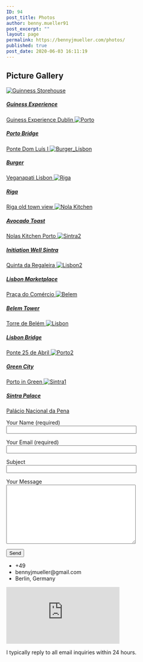 ```yaml
---
ID: 94
post_title: Photos
author: benny.mueller91
post_excerpt: ""
layout: page
permalink: https://bennyjmueller.com/photos/
published: true
post_date: 2020-06-03 16:11:19
---
```

<h2>Picture Gallery</h2>		
		<a href="https://bennyjmueller.com/wp-content/uploads/2020/06/me_Guiness_shopped_compressed-scaled.jpg" data-elementor-open-lightbox="yes" data-elementor-lightbox-slideshow="4018527">
				<img src="https://bennyjmueller.com/wp-content/uploads/2020/06/me_Guiness_shopped_compressed-scaled.jpg" data-width="2560" data-height="1302" alt="Guinness Storehouse">			
					<h5>Guiness Experience</h5>Guiness Experience Dublin
		</a>
		<a href="https://bennyjmueller.com/wp-content/uploads/2020/06/Porto-scaled.jpg" data-elementor-open-lightbox="yes" data-elementor-lightbox-slideshow="4018527">
				<img src="https://bennyjmueller.com/wp-content/uploads/2020/06/Porto-scaled.jpg" data-width="2560" data-height="1280" alt="Porto">			
					<h5>Porto Bridge</h5>Ponte Dom Luís I
		</a>
		<a href="https://bennyjmueller.com/wp-content/uploads/2020/06/Burger_Lisbon-scaled.jpg" data-elementor-open-lightbox="yes" data-elementor-lightbox-slideshow="4018527">
				<img src="https://bennyjmueller.com/wp-content/uploads/2020/06/Burger_Lisbon-scaled.jpg" data-width="1607" data-height="2560" alt="Burger_Lisbon">			
					<h5>Burger</h5>Veganapati Lisbon
		</a>
		<a href="https://bennyjmueller.com/wp-content/uploads/2020/06/Me_Riga_shopped_compressed.jpg" data-elementor-open-lightbox="yes" data-elementor-lightbox-slideshow="4018527">
				<img src="https://bennyjmueller.com/wp-content/uploads/2020/06/Me_Riga_shopped_compressed.jpg" data-width="0" data-height="0" alt="Riga">			
					<h5>Riga</h5>Riga old town view
		</a>
		<a href="https://bennyjmueller.com/wp-content/uploads/2020/06/Nola-scaled.jpg" data-elementor-open-lightbox="yes" data-elementor-lightbox-slideshow="4018527">
				<img src="https://bennyjmueller.com/wp-content/uploads/2020/06/Nola-scaled.jpg" data-width="2560" data-height="1280" alt="Nola Kitchen">			
					<h5>Avocado Toast</h5>Nolas Kitchen Porto
		</a>
		<a href="https://bennyjmueller.com/wp-content/uploads/2020/06/Sintra2-scaled.jpg" data-elementor-open-lightbox="yes" data-elementor-lightbox-slideshow="4018527">
				<img src="https://bennyjmueller.com/wp-content/uploads/2020/06/Sintra2-scaled.jpg" data-width="1280" data-height="2560" alt="Sintra2">			
					<h5>Initiation Well Sintra</h5>Quinta da Regaleira
		</a>
		<a href="https://bennyjmueller.com/wp-content/uploads/2020/06/Lisbon2-scaled.jpg" data-elementor-open-lightbox="yes" data-elementor-lightbox-slideshow="4018527">
				<img src="https://bennyjmueller.com/wp-content/uploads/2020/06/Lisbon2-scaled.jpg" data-width="2560" data-height="1280" alt="Lisbon2">			
					<h5>Lisbon Marketplace</h5>Praça do Comércio
		</a>
		<a href="https://bennyjmueller.com/wp-content/uploads/2020/06/Belem-scaled.jpg" data-elementor-open-lightbox="yes" data-elementor-lightbox-slideshow="4018527">
				<img src="https://bennyjmueller.com/wp-content/uploads/2020/06/Belem-scaled.jpg" data-width="2560" data-height="1280" alt="Belem">			
					<h5>Belem Tower</h5>Torre de Belém
		</a>
		<a href="https://bennyjmueller.com/wp-content/uploads/2020/06/Lisbon-scaled.jpg" data-elementor-open-lightbox="yes" data-elementor-lightbox-slideshow="4018527">
				<img src="https://bennyjmueller.com/wp-content/uploads/2020/06/Lisbon-scaled.jpg" data-width="2560" data-height="1280" alt="Lisbon">			
					<h5>Lisbon Bridge</h5>Ponte 25 de Abril
		</a>
		<a href="https://bennyjmueller.com/wp-content/uploads/2020/06/Porto2-scaled.jpg" data-elementor-open-lightbox="yes" data-elementor-lightbox-slideshow="4018527">
				<img src="https://bennyjmueller.com/wp-content/uploads/2020/06/Porto2-scaled.jpg" data-width="2560" data-height="1280" alt="Porto2">			
					<h5>Green City</h5>Porto in Green
		</a>
		<a href="https://bennyjmueller.com/wp-content/uploads/2020/06/Sintra1.jpg" data-elementor-open-lightbox="yes" data-elementor-lightbox-slideshow="4018527">
				<img src="https://bennyjmueller.com/wp-content/uploads/2020/06/Sintra1.jpg" data-width="0" data-height="0" alt="Sintra1">			
					<h5>Sintra Palace</h5>Palácio Nacional da Pena
		</a>
<form action="/wp-admin/admin-ajax.php#wpcf7-f62-o1" method="post" novalidate="novalidate">
<input type="hidden" name="_wpcf7" value="62" />
<input type="hidden" name="_wpcf7_version" value="5.1.9" />
<input type="hidden" name="_wpcf7_locale" value="en_US" />
<input type="hidden" name="_wpcf7_unit_tag" value="wpcf7-f62-o1" />
<input type="hidden" name="_wpcf7_container_post" value="0" />
<p><label> Your Name (required)<br />
    <input type="text" name="your-name" value="" size="40" aria-required="true" aria-invalid="false" /> </label></p>
<p><label> Your Email (required)<br />
    <input type="email" name="your-email" value="" size="40" aria-required="true" aria-invalid="false" /> </label></p>
<p><label> Subject<br />
    <input type="text" name="your-subject" value="" size="40" aria-invalid="false" /> </label></p>
<p><label> Your Message<br />
    <textarea name="your-message" cols="40" rows="10" aria-invalid="false"></textarea> </label></p>
<p><input type="submit" value="Send" /></p>
</form>            
					<ul>
							<li >
										+49
									</li>
								<li >
										bennyjmueller@gmail.com
									</li>
								<li >
										Berlin, Germany
									</li>
						</ul>
			<iframe frameborder="0" scrolling="no" marginheight="0" marginwidth="0" src="https://maps.google.com/maps?q=Berlin%2C%20Germany&amp;t=m&amp;z=10&amp;output=embed&amp;iwloc=near" aria-label="Berlin, Germany"></iframe>		
			<p>I typically reply to all email inquiries within 24 hours.</p>